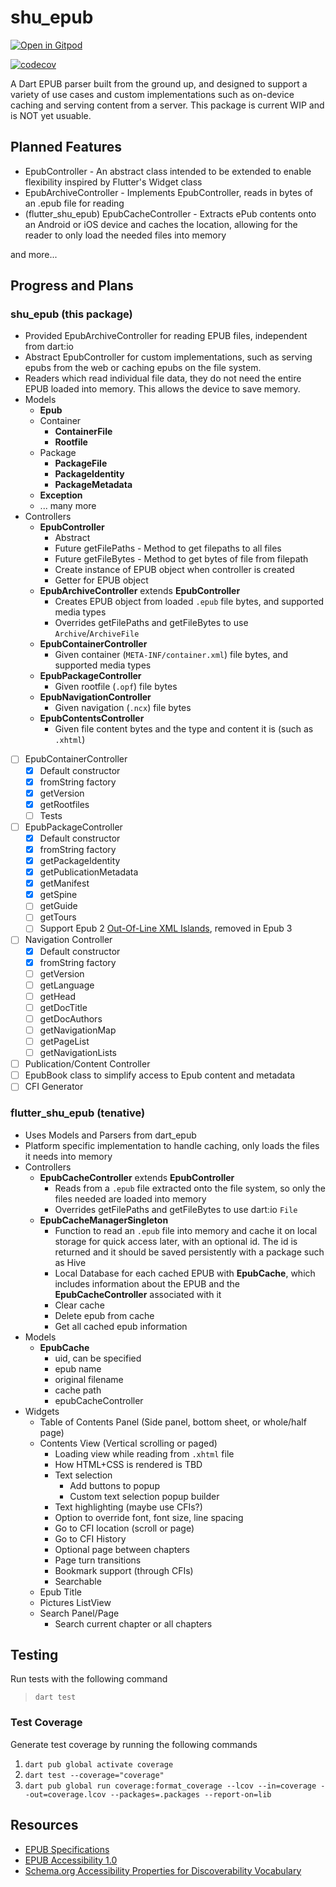 # shu_epub

[![Open in Gitpod](https://gitpod.io/button/open-in-gitpod.svg)](https://gitpod.io/#https://github.com/getBoolean/shu_epub)

[![codecov](https://codecov.io/gh/getBoolean/shu_epub/branch/main/graph/badge.svg?token=LN8VSR2UER)](https://codecov.io/gh/getBoolean/shu_epub)

A Dart EPUB parser built from the ground up, and designed to support a variety of use cases and custom implementations such as on-device caching and serving content from a server. This package is current WIP and is NOT yet usuable.

## Planned Features

* EpubController - An abstract class intended to be extended to enable flexibility inspired by Flutter's Widget class
* EpubArchiveController - Implements EpubController, reads in bytes of an .epub file for reading
* (flutter_shu_epub) EpubCacheController - Extracts ePub contents onto an Android or iOS device and caches the location, allowing for
the reader to only load the needed files into memory

and more...

## Progress and Plans

### shu_epub (this package)

* Provided EpubArchiveController for reading EPUB files, independent from dart:io
* Abstract EpubController for custom implementations, such as serving epubs from
the web or caching epubs on the file system.
* Readers which read individual file data, they do not need the entire
EPUB loaded into memory. This allows the device to save memory.
* Models
  * **Epub**
  * Container
    * **ContainerFile**
    * **Rootfile**
  * Package
    * **PackageFile**
    * **PackageIdentity**
    * **PackageMetadata**
  * **Exception**
  * ... many more
* Controllers
  * **EpubController**
    * Abstract
    * Future getFilePaths - Method to get filepaths to all files
    * Future getFileBytes - Method to get bytes of file from filepath
    * Create instance of EPUB object when controller is created
    * Getter for EPUB object
  * **EpubArchiveController** extends **EpubController**
    * Creates EPUB object from loaded `.epub` file bytes, and supported media types
    * Overrides getFilePaths and getFileBytes to use `Archive`/`ArchiveFile`
  * **EpubContainerController**
    * Given container (`META-INF/container.xml`) file bytes, and supported media types
  * **EpubPackageController**
    * Given rootfile (`.opf`) file bytes
  * **EpubNavigationController**
    * Given navigation (`.ncx`) file bytes
  * **EpubContentsController**
    * Given file content bytes and the type and content it is (such as `.xhtml`)

* [ ] EpubContainerController
  * [x] Default constructor
  * [x] fromString factory
  * [x] getVersion
  * [x] getRootfiles
  * [ ] Tests
* [ ] EpubPackageController
  * [x] Default constructor
  * [x] fromString factory
  * [x] getPackageIdentity
  * [x] getPublicationMetadata
  * [x] getManifest
  * [x] getSpine
  * [ ] getGuide
  * [ ] getTours
  * [ ] Support Epub 2 [Out-Of-Line XML Islands](http://idpf.org/epub/20/spec/OPF_2.0.1_draft.htm#Section2.3.1.2), removed in Epub 3
* [ ] Navigation Controller
  * [x] Default constructor
  * [x] fromString factory
  * [ ] getVersion
  * [ ] getLanguage
  * [ ] getHead
  * [ ] getDocTitle
  * [ ] getDocAuthors
  * [ ] getNavigationMap
  * [ ] getPageList
  * [ ] getNavigationLists
* [ ] Publication/Content Controller
* [ ] EpubBook class to simplify access to Epub content and metadata
* [ ] CFI Generator

### flutter_shu_epub (tenative)

* Uses Models and Parsers from dart_epub
* Platform specific implementation to handle caching, only loads the
files it needs into memory
* Controllers
  * **EpubCacheController** extends **EpubController**
    * Reads from a `.epub` file extracted onto the file system, so
    only the files needed are loaded into memory
    * Overrides getFilePaths and getFileBytes to use dart:io `File`
  * **EpubCacheManagerSingleton**
    * Function to read an `.epub` file into memory and
    cache it on local storage for quick access later, with an optional
    id. The id is returned and it should be saved persistently with
    a package such as Hive
    * Local Database for each cached EPUB with **EpubCache**, which includes
    information about the EPUB and the **EpubCacheController** associated
    with it
    * Clear cache
    * Delete epub from cache
    * Get all cached epub information
* Models
  * **EpubCache**
    * uid, can be specified
    * epub name
    * original filename
    * cache path
    * epubCacheController
* Widgets
  * Table of Contents Panel (Side panel, bottom sheet, or whole/half page)
  * Contents View (Vertical scrolling or paged)
    * Loading view while reading from `.xhtml` file
    * How HTML+CSS is rendered is TBD
    * Text selection
      * Add buttons to popup
      * Custom text selection popup builder
    * Text highlighting (maybe use CFIs?)
    * Option to override font, font size, line spacing
    * Go to CFI location (scroll or page)
    * Go to CFI History
    * Optional page between chapters
    * Page turn transitions
    * Bookmark support (through CFIs)
    * Searchable
  * Epub Title
  * Pictures ListView
  * Search Panel/Page
    * Search current chapter or all chapters

## Testing

Run tests with the following command

> `dart test`

### Test Coverage

Generate test coverage by running the following commands

1. `dart pub global activate coverage`
2. `dart test --coverage="coverage"`
3. `dart pub global run coverage:format_coverage --lcov --in=coverage --out=coverage.lcov --packages=.packages --report-on=lib`

## Resources

* [EPUB Specifications](http://idpf.org/epub/dir/)
* [EPUB Accessibility 1.0](http://idpf.org/epub/a11y/accessibility.html)
* [Schema.org Accessibility Properties for Discoverability Vocabulary](https://www.w3.org/2021/a11y-discov-vocab/latest/)
